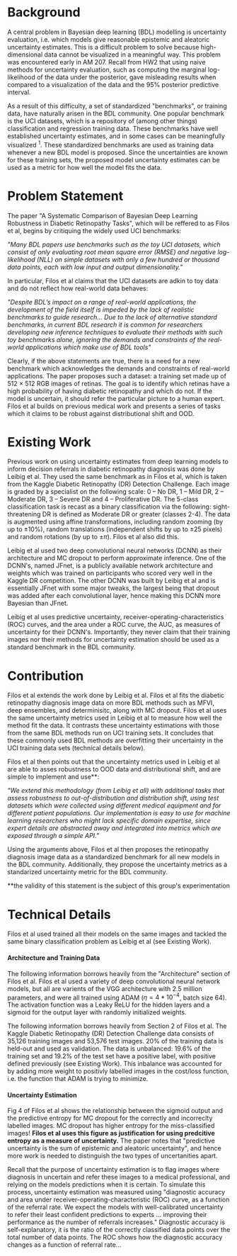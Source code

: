 # Background
A central problem in Bayesian deep learning (BDL) modelling is uncertainty evaluation, i.e. which models give reasonable epistemic and aleatoric uncertainty estimates. This is a difficult problem to solve because high-dimensional data cannot be visualized in a meaningful way. This problem was encountered early in AM 207. Recall from HW2 that using naive methods for uncertainty evaluation, such as computing the marginal log-likelihood of the data under the posterior, gave misleading results when compared to a visualization of the data and the 95% posterior predictive interval. 

As a result of this difficulty, a set of standardized "benchmarks", or training data, have naturally arisen in the BDL community. One popular benchmark is the UCI datasets, which is a repository of (among other things) classification and regression training data. These benchmarks have well established uncertainty estimates, and in some cases can be meaningfully visualized $^{1}$. These standardized benchmarks are used as training data whenever a new BDL model is proposed. Since the uncertainties are known for these training sets, the proposed model uncertainty estimates can be used as a metric for how well the model fits the data.



# Problem Statement
The paper "A Systematic Comparison of Bayesian Deep Learning Robustness in Diabetic Retinopathy Tasks", which will be reffered to as Filos et al, begins by critiquing the widely used UCI benchmarks:

_"Many BDL papers use benchmarks such as the toy UCI datasets, which consist of only evaluating root mean square error (RMSE) and negative log-likelihood (NLL) on simple datasets with only a few hundred or thousand data points, each with low input and output dimensionality."_

In particular, Filos et al claims that the UCI datasets are adkin to toy data and do not reflect how real-world data behaves: 

_"Despite BDL’s impact on a range of real-world applications, the development of the field itself is impeded by the lack of realistic benchmarks to guide research... Due to the lack of alternative standard benchmarks, in current BDL research it is common for researchers developing new inference techniques to evaluate their methods with such toy benchmarks alone, ignoring the demands and constraints of the real-world applications which make use of BDL tools"_

Clearly, if the above statements are true, there is a need for a new benchmark which acknowledges the demands and constraints of real-world applications. The paper proposes such a dataset: a training set made up of 512 × 512 RGB images of retinas. The goal is to identify which retinas have a high probability of having diabetic retinopathy and which do not. If the model is uncertain, it should refer the particular picture to a human expert. Filos et al builds on previous medical work and presents a series of tasks which it claims to be robust against distributional shift and OOD. 


# Existing Work
Previous work on using uncertainty estimates from deep learning models to inform decision referrals in diabetic retinopathy diagnosis was done by Leibig et al. They used the same benchmark as in Filos et al, which is taken from the Kaggle Diabetic Retinopathy (DR) Detection Challenge. Each image is graded by a specialist on the following scale: 0 – No DR, 1 – Mild DR, 2 – Moderate DR, 3 – Severe DR and 4 – Proliferative DR. The 5-class classification task is recast as a binary classification via the following:  sight-threatening DR  is defined as Moderate DR or greater (classes 2-4). The data is augmented using affine transformations, including random zooming (by up to ±10%), random translations (independent shifts by up to ±25 pixels) and random rotations (by up to ±$\pi$). Filos et al also did this.

Leibig et al used two deep convolutional neural networks (DCNN) as their architecture and MC dropout to perform approximate inference. One of the DCNN's, named JFnet, is a publicly available network architecture and weights which was trained on  participants who scored very well in the Kaggle DR competition. The other DCNN was built by Leibig et al and is essentially JFnet with some major tweaks, the largest being that dropout was added after each convolutional layer, hence making this DCNN more Bayesian than JFnet. 

Leibig et al uses predictive uncertainty, receiver-operating-characteristics (ROC) curves, and the area under a ROC curve, the AUC, as measures of uncertainty for their DCNN's. Importantly, they never claim that their training images nor their methods for uncertainty estimation should be used as a standard benchmark in the BDL community. 

# Contribution 

Filos et al extends the work done by Leibig et al. Filos et al fits the diabetic retinopathy diagnosis image data on more BDL methods such as MFVI, deep ensembles, and determinisitc, along with MC dropout. Filos et al uses the same uncertainty metrics used in Leibig et al to measure how well the method fit the data. It contrasts these uncertainty estimations with those from the same BDL methods run on UCI training sets. It concludes that these commonly used BDL methods are overfitting their uncertainty in the UCI training data sets (technical details below).

Filos et al then points out that the uncertainty metrics used in Leibig et al are able to asses robustness to OOD data and distributional shift, and are simple to implement and use**:

_"We extend this methodology (from Leibig et all) with additional tasks that assess robustness to out-of-distribution and distribution shift, using test datasets which were collected using different medical equipment and for different patient populations. Our implementation is easy to use for machine learning researchers who might lack specific domain expertise, since expert details are abstracted away and integrated into metrics which are exposed through a simple API."_ 


Using the arguments above, Filos et al then proposes the retinopathy diagnosis image data as a standardized benchmark for all new models in the BDL community. Additionally, they propose the uncertainty metrics as a standarized uncertainty metric for the BDL community.


**the validity of this statement is the subject of this group's experimentation


# Technical Details 

Filos et al used trained all their models on the same images and tackled the same binary classification problem as Leibig et al (see Existing Work). 


#### Architecture and Training Data


The following information borrows heavily from the "Architecture" section of Filos et al.  Filos et al used a variety of deep convolutional neural network models, but all are varients of the VGG architecture with 2.5 million parameters, and were all trained using ADAM ($\eta = 4*10^{-4}$, batch size 64). The activation function was a Leaky ReLU for the hidden layers and a sigmoid for the output layer with randomly initialized weights. 


The following information borrows heavily from Section 2 of Filos et al. The Kaggle Diabetic Retinopathy (DR) Detection Challenge data consists of 35,126 training images and 53,576 test images. 20% of the training data is held-out and used as validation. The data is unbalanced: 19.6% of the training set and 19.2% of the test set have a positive label, with positive defined previously (see Existing Work). This inbalance was accounted for by adding more weight to positivly labelled images in the cost/loss function, i.e. the function that ADAM is trying to minimize. 





#### Uncertainty Estimation

Fig 4 of Filos et al shows the relationship between the sigmoid output and the predictive entropy for MC dropout for the correctly and incorreclty labelled images. MC dropout has higher entropy for the miss-classified images! **Filos et al uses this figure as justification for using predcitive entropy as a measure of uncertainty.** The paper notes that "predictive uncertainty is the sum of epistemic and aleatoric uncertainty", and hence more work is needed to distinguish the two types of uncertanities apart. 

Recall that the purpose of uncertainty estimation is to flag images where diagnosis in uncertain and refer these images to a medical professional, and relying on the models predictions when it is certain. To simulate this process, uncertainty estimation was measured using "diagnostic accuracy and area under receiver-operating-characteristic (ROC) curve, as a function of the referral rate. We expect the models with well-calibrated uncertainty to refer their least confident predictions to experts ... improving their performance as the number of referrals increases." Diagnostic accuracy is self-explanatory, it is the ratio of the correctly classified data points over the total number of data points. The ROC shows how the diagnostic accuracy changes as a function of referral rate... 


